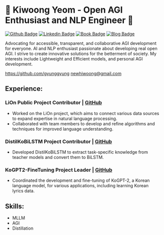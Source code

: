 # 👋 Kiwoong Yeom - Open AGI Enthusiast and NLP Engineer 👋

[![Github Badge](https://img.shields.io/badge/-Github-000?style=flat-square&logo=Github&logoColor=white&link=https://github.com/gyunggyung)](https://github.com/gyunggyung)
[![Linkedin Badge](https://img.shields.io/badge/-LinkedIn-blue?style=flat-square&logo=Linkedin&logoColor=white&link=https://www.linkedin.com/in/yunho0130/)](https://www.linkedin.com/in/kiwoong-yeom-9908b21b1) 
[![Book Badge](https://img.shields.io/badge/-Ebook-green?style=flat-square&link=http://maengdev.blog.com/)](https://smartstore.naver.com/gyunggyung/products/8297522009?fbclid=IwAR2PcqkSgWz2CHZOHdGQrvbegUF9pWDLLDNWIcVuZzD5iqpKRkahHRNt3RY)
[![Blog Badge](https://img.shields.io/badge/-Blog-orange?style=flat-square&link=http://maengdev.blog.com/)](https://hipgyung.tistory.com/)

Advocating for accessible, transparent, and collaborative AGI development for everyone. AI and NLP enthusiast passionate about developing real open AGI. I strive to create innovative solutions for the betterment of society. My interests include Lightweight and Efficient models, and personal AGI development.

https://github.com/gyunggyung
newhiwoong@gmail.com

## Experience:
### LiOn Public Project Contributor | [GitHub](https://github.com/gyunggyung/LiOn)
-	Worked on the LiOn project, which aims to connect various data sources to expand expertise in natural language processing.
-	Collaborated with team members to develop and refine algorithms and techniques for improved language understanding.

### DistilKoBiLSTM Project Contributor | [GitHub](https://github.com/gyunggyung/DistilKoBiLSTM)
- Developed DistilKoBiLSTM to extract task-specific knowledge from teacher models and convert them to BiLSTM.

### KoGPT2-FineTuning Project Leader | [GitHub ](https://github.com/gyunggyung/KoGPT2-FineTuning)
-	Coordinated the development and fine-tuning of KoGPT-2, a Korean language model, for various applications, including learning Korean lyrics data.

## Skills:
- MLLM
- AGI
- Distillation
